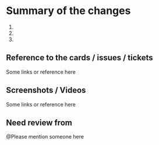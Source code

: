 # Summary of the changes

<!-- highlight the main point of the proposed changes -->

1.
2.
3.

## Reference to the cards / issues / tickets

<!-- eg: insert the links or the reference photos / images here -->
<!-- eg: https://www.youtube.com/watch?v=tmY-G6sngk8 -->

Some links or reference here

## Screenshots / Videos

<!-- insert app screenshots here -->

Some links or reference here

## Need review from

<!-- insert the person you wish to mention here -->
<!-- eg: @mentionPersonA -->

@Please mention someone here
